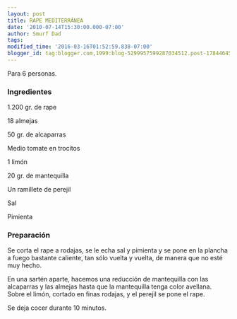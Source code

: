 ```yaml
---
layout: post
title: RAPE MEDITERRÁNEA
date: '2010-07-14T15:30:00.000-07:00'
author: Smurf Dad
tags: 
modified_time: '2016-03-16T01:52:59.838-07:00'
blogger_id: tag:blogger.com,1999:blog-5299957599287034512.post-1784464592056903792
---
```


Para 6 personas.

<h3>Ingredientes</h3>

1.200 gr. de rape

18 almejas

50 gr. de alcaparras

Medio tomate en trocitos

1 limón

20 gr. de mantequilla

Un ramillete de perejil

Sal

Pimienta

<h3>Preparación</h3>

Se corta el rape a rodajas, se le echa sal y pimienta y se pone en la plancha a fuego bastante caliente, tan sólo vuelta y vuelta, de manera que no esté muy hecho.

En una sartén aparte, hacemos una reducción de mantequilla con las alcaparras y las almejas hasta que la mantequilla tenga color avellana. Sobre el limón, cortado en finas rodajas, y el perejil se pone el rape.

Se deja cocer durante 10 minutos.

